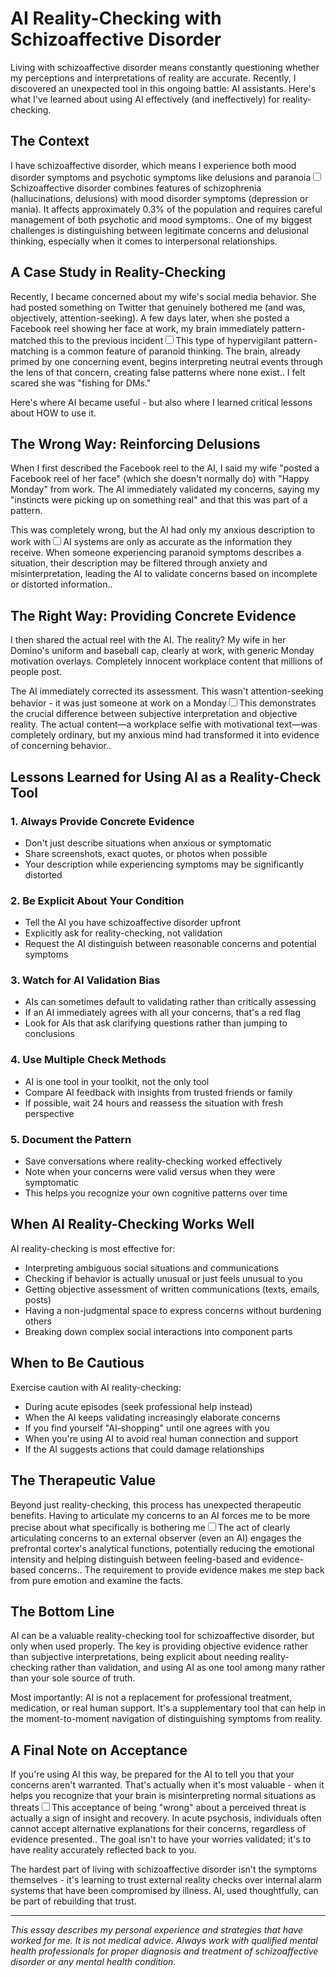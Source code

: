# AI Reality-Checking with Schizoaffective Disorder

Living with schizoaffective disorder means constantly questioning whether my perceptions and interpretations of reality are accurate. Recently, I discovered an unexpected tool in this ongoing battle: AI assistants. Here's what I've learned about using AI effectively (and ineffectively) for reality-checking.

## The Context

I have schizoaffective disorder, which means I experience both mood disorder symptoms and psychotic symptoms like delusions and paranoia<label for="sn-schizoaffective" class="margin-toggle sidenote-number"></label><input type="checkbox" id="sn-schizoaffective" class="margin-toggle"/><span class="sidenote">Schizoaffective disorder combines features of schizophrenia (hallucinations, delusions) with mood disorder symptoms (depression or mania). It affects approximately 0.3% of the population and requires careful management of both psychotic and mood symptoms.</span>. One of my biggest challenges is distinguishing between legitimate concerns and delusional thinking, especially when it comes to interpersonal relationships.

## A Case Study in Reality-Checking

Recently, I became concerned about my wife's social media behavior. She had posted something on Twitter that genuinely bothered me (and was, objectively, attention-seeking). A few days later, when she posted a Facebook reel showing her face at work, my brain immediately pattern-matched this to the previous incident<label for="sn-pattern-matching" class="margin-toggle sidenote-number"></label><input type="checkbox" id="sn-pattern-matching" class="margin-toggle"/><span class="sidenote">This type of hypervigilant pattern-matching is a common feature of paranoid thinking. The brain, already primed by one concerning event, begins interpreting neutral events through the lens of that concern, creating false patterns where none exist.</span>. I felt scared she was "fishing for DMs."

Here's where AI became useful - but also where I learned critical lessons about HOW to use it.

## The Wrong Way: Reinforcing Delusions

When I first described the Facebook reel to the AI, I said my wife "posted a Facebook reel of her face" (which she doesn't normally do) with "Happy Monday" from work. The AI immediately validated my concerns, saying my "instincts were picking up on something real" and that this was part of a pattern.

This was completely wrong, but the AI had only my anxious description to work with<label for="sn-ai-limitation" class="margin-toggle sidenote-number"></label><input type="checkbox" id="sn-ai-limitation" class="margin-toggle"/><span class="sidenote">AI systems are only as accurate as the information they receive. When someone experiencing paranoid symptoms describes a situation, their description may be filtered through anxiety and misinterpretation, leading the AI to validate concerns based on incomplete or distorted information.</span>.

## The Right Way: Providing Concrete Evidence

I then shared the actual reel with the AI. The reality? My wife in her Domino's uniform and baseball cap, clearly at work, with generic Monday motivation overlays. Completely innocent workplace content that millions of people post.

The AI immediately corrected its assessment. This wasn't attention-seeking behavior - it was just someone at work on a Monday<label for="sn-objective-reality" class="margin-toggle sidenote-number"></label><input type="checkbox" id="sn-objective-reality" class="margin-toggle"/><span class="sidenote">This demonstrates the crucial difference between subjective interpretation and objective reality. The actual content—a workplace selfie with motivational text—was completely ordinary, but my anxious mind had transformed it into evidence of concerning behavior.</span>.

## Lessons Learned for Using AI as a Reality-Check Tool

### 1. Always Provide Concrete Evidence
- Don't just describe situations when anxious or symptomatic
- Share screenshots, exact quotes, or photos when possible
- Your description while experiencing symptoms may be significantly distorted

### 2. Be Explicit About Your Condition
- Tell the AI you have schizoaffective disorder upfront
- Explicitly ask for reality-checking, not validation
- Request the AI distinguish between reasonable concerns and potential symptoms

### 3. Watch for AI Validation Bias
- AIs can sometimes default to validating rather than critically assessing
- If an AI immediately agrees with all your concerns, that's a red flag
- Look for AIs that ask clarifying questions rather than jumping to conclusions

### 4. Use Multiple Check Methods
- AI is one tool in your toolkit, not the only tool
- Compare AI feedback with insights from trusted friends or family
- If possible, wait 24 hours and reassess the situation with fresh perspective

### 5. Document the Pattern
- Save conversations where reality-checking worked effectively
- Note when your concerns were valid versus when they were symptomatic
- This helps you recognize your own cognitive patterns over time

## When AI Reality-Checking Works Well

AI reality-checking is most effective for:
- Interpreting ambiguous social situations and communications
- Checking if behavior is actually unusual or just feels unusual to you
- Getting objective assessment of written communications (texts, emails, posts)
- Having a non-judgmental space to express concerns without burdening others
- Breaking down complex social interactions into component parts

## When to Be Cautious

Exercise caution with AI reality-checking:
- During acute episodes (seek professional help instead)
- When the AI keeps validating increasingly elaborate concerns
- If you find yourself "AI-shopping" until one agrees with you
- When you're using AI to avoid real human connection and support
- If the AI suggests actions that could damage relationships

## The Therapeutic Value

Beyond just reality-checking, this process has unexpected therapeutic benefits. Having to articulate my concerns to an AI forces me to be more precise about what specifically is bothering me<label for="sn-articulation" class="margin-toggle sidenote-number"></label><input type="checkbox" id="sn-articulation" class="margin-toggle"/><span class="sidenote">The act of clearly articulating concerns to an external observer (even an AI) engages the prefrontal cortex's analytical functions, potentially reducing the emotional intensity and helping distinguish between feeling-based and evidence-based concerns.</span>. The requirement to provide evidence makes me step back from pure emotion and examine the facts.

## The Bottom Line

AI can be a valuable reality-checking tool for schizoaffective disorder, but only when used properly. The key is providing objective evidence rather than subjective interpretations, being explicit about needing reality-checking rather than validation, and using AI as one tool among many rather than your sole source of truth.

Most importantly: AI is not a replacement for professional treatment, medication, or real human support. It's a supplementary tool that can help in the moment-to-moment navigation of distinguishing symptoms from reality.

## A Final Note on Acceptance

If you're using AI this way, be prepared for the AI to tell you that your concerns aren't warranted. That's actually when it's most valuable - when it helps you recognize that your brain is misinterpreting normal situations as threats<label for="sn-acceptance" class="margin-toggle sidenote-number"></label><input type="checkbox" id="sn-acceptance" class="margin-toggle"/><span class="sidenote">This acceptance of being "wrong" about a perceived threat is actually a sign of insight and recovery. In acute psychosis, individuals often cannot accept alternative explanations for their concerns, regardless of evidence presented.</span>. The goal isn't to have your worries validated; it's to have reality accurately reflected back to you.

The hardest part of living with schizoaffective disorder isn't the symptoms themselves - it's learning to trust external reality checks over internal alarm systems that have been compromised by illness. AI, used thoughtfully, can be part of rebuilding that trust.

---

*This essay describes my personal experience and strategies that have worked for me. It is not medical advice. Always work with qualified mental health professionals for proper diagnosis and treatment of schizoaffective disorder or any mental health condition.*